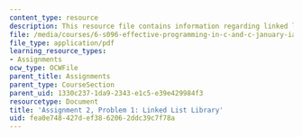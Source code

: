 ```yaml
---
content_type: resource
description: This resource file contains information regarding linked list library.
file: /media/courses/6-s096-effective-programming-in-c-and-c-january-iap-2014/fea0e748427def3862062ddc39c7f78a_MIT6_S096IAP14_ass2_p1.pdf
file_type: application/pdf
learning_resource_types:
- Assignments
ocw_type: OCWFile
parent_title: Assignments
parent_type: CourseSection
parent_uid: 1330c237-1da9-2343-e1c5-e39e429984f3
resourcetype: Document
title: 'Assignment 2, Problem 1: Linked List Library'
uid: fea0e748-427d-ef38-6206-2ddc39c7f78a
---
```

